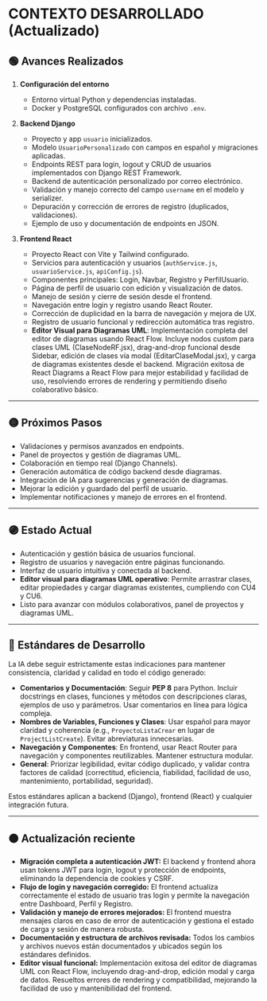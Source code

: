 # CONTEXTO DESARROLLADO (Actualizado)

## 🟢 Avances Realizados

1. **Configuración del entorno**
   - Entorno virtual Python y dependencias instaladas.
   - Docker y PostgreSQL configurados con archivo `.env`.

2. **Backend Django**
   - Proyecto y app `usuario` inicializados.
   - Modelo `UsuarioPersonalizado` con campos en español y migraciones aplicadas.
   - Endpoints REST para login, logout y CRUD de usuarios implementados con Django REST Framework.
   - Backend de autenticación personalizado por correo electrónico.
   - Validación y manejo correcto del campo `username` en el modelo y serializer.
   - Depuración y corrección de errores de registro (duplicados, validaciones).
   - Ejemplo de uso y documentación de endpoints en JSON.

3. **Frontend React**
   - Proyecto React con Vite y Tailwind configurado.
   - Servicios para autenticación y usuarios (`authService.js`, `usuarioService.js`, `apiConfig.js`).
   - Componentes principales: Login, Navbar, Registro y PerfilUsuario.
   - Página de perfil de usuario con edición y visualización de datos.
   - Manejo de sesión y cierre de sesión desde el frontend.
   - Navegación entre login y registro usando React Router.
   - Corrección de duplicidad en la barra de navegación y mejora de UX.
   - Registro de usuario funcional y redirección automática tras registro.
   - **Editor Visual para Diagramas UML**: Implementación completa del editor de diagramas usando React Flow. Incluye nodos custom para clases UML (ClaseNodeRF.jsx), drag-and-drop funcional desde Sidebar, edición de clases vía modal (EditarClaseModal.jsx), y carga de diagramas existentes desde el backend. Migración exitosa de React Diagrams a React Flow para mejor estabilidad y facilidad de uso, resolviendo errores de rendering y permitiendo diseño colaborativo básico.

---

## 🟡 Próximos Pasos

- Validaciones y permisos avanzados en endpoints.
- Panel de proyectos y gestión de diagramas UML.
- Colaboración en tiempo real (Django Channels).
- Generación automática de código backend desde diagramas.
- Integración de IA para sugerencias y generación de diagramas.
- Mejorar la edición y guardado del perfil de usuario.
- Implementar notificaciones y manejo de errores en el frontend.

---

## 🟣 Estado Actual

- Autenticación y gestión básica de usuarios funcional.
- Registro de usuarios y navegación entre páginas funcionando.
- Interfaz de usuario intuitiva y conectada al backend.
- **Editor visual para diagramas UML operativo**: Permite arrastrar clases, editar propiedades y cargar diagramas existentes, cumpliendo con CU4 y CU6.
- Listo para avanzar con módulos colaborativos, panel de proyectos y diagramas UML.

---

## 🔵 Estándares de Desarrollo

La IA debe seguir estrictamente estas indicaciones para mantener consistencia, claridad y calidad en todo el código generado:

- **Comentarios y Documentación**: Seguir **PEP 8** para Python. Incluir docstrings en clases, funciones y métodos con descripciones claras, ejemplos de uso y parámetros. Usar comentarios en línea para lógica compleja.
- **Nombres de Variables, Funciones y Clases**: Usar español para mayor claridad y coherencia (e.g., `ProyectoListaCrear` en lugar de `ProjectListCreate`). Evitar abreviaturas innecesarias.
- **Navegación y Componentes**: En frontend, usar React Router para navegación y componentes reutilizables. Mantener estructura modular.
- **General**: Priorizar legibilidad, evitar código duplicado, y validar contra factores de calidad (correctitud, eficiencia, fiabilidad, facilidad de uso, mantenimiento, portabilidad, seguridad).

Estos estándares aplican a backend (Django), frontend (React) y cualquier integración futura.

---

## 🟠 **Actualización reciente**

- **Migración completa a autenticación JWT:** El backend y frontend ahora usan tokens JWT para login, logout y protección de endpoints, eliminando la dependencia de cookies y CSRF.
- **Flujo de login y navegación corregido:** El frontend actualiza correctamente el estado de usuario tras login y permite la navegación entre Dashboard, Perfil y Registro.
- **Validación y manejo de errores mejorados:** El frontend muestra mensajes claros en caso de error de autenticación y gestiona el estado de carga y sesión de manera robusta.
- **Documentación y estructura de archivos revisada:** Todos los cambios y archivos nuevos están documentados y ubicados según los estándares definidos.
- **Editor visual funcional:** Implementación exitosa del editor de diagramas UML con React Flow, incluyendo drag-and-drop, edición modal y carga de datos. Resueltos errores de rendering y compatibilidad, mejorando la facilidad de uso y mantenibilidad del frontend.

